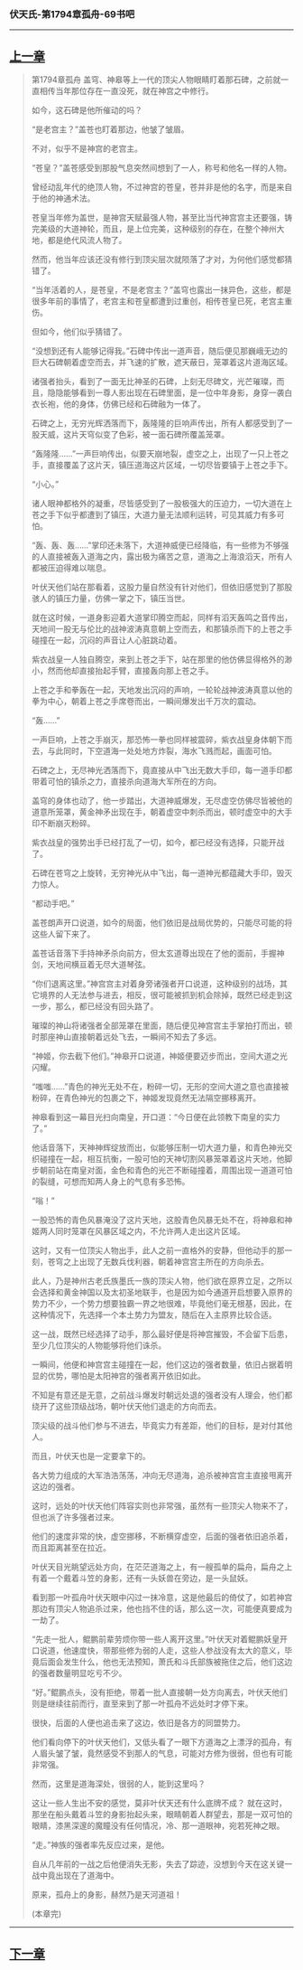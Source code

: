 ### 伏天氏-第1794章孤舟-69书吧

--------
[上一章](./a7f33c184898d63e25a0f5a78f6344f6.md)
--------


>
>
>
>第1794章孤舟
>盖穹、神皋等上一代的顶尖人物眼睛盯着那石碑，之前就一直相传当年那位存在一直没死，就在神宫之中修行。
>
>如今，这石碑是他所催动的吗？
>
>“是老宫主？”盖苍也盯着那边，他皱了皱眉。
>
>不对，似乎不是神宫的老宫主。
>
>“苍皇？”盖苍感受到那股气息突然间想到了一人，称号和他名一样的人物。
>
>曾经动乱年代的绝顶人物，不过神宫的苍皇，苍并非是他的名字，而是来自于他的神通术法。
>
>苍皇当年修为盖世，是神宫天赋最强人物，甚至比当代神宫宫主还要强，铸完美级的大道神轮，而且，是上位完美，这种级别的存在，在整个神州大地，都是绝代风流人物了。
>
>然而，他当年应该还没有修行到顶尖层次就陨落了才对，为何他们感觉都猜错了。
>
>“当年活着的人，是苍皇，不是老宫主？”盖穹也露出一抹异色，这些，都是很多年前的事情了，老宫主和苍皇都遭到过重创，相传苍皇已死，老宫主重伤。
>
>但如今，他们似乎猜错了。
>
>“没想到还有人能够记得我。”石碑中传出一道声音，随后便见那巍峨无边的巨大石碑朝着虚空而去，并飞速的扩散，遮天蔽日，笼罩着这片道海区域。
>
>诸强者抬头，看到了一面无比神圣的石碑，上刻无尽碑文，光芒璀璨，而且，隐隐能够看到一尊人影出现在石碑里面，是一位中年身影，身穿一袭白衣长袍，他的身体，仿佛已经和石碑融为一体了。
>
>石碑之上，无穷光辉洒落而下，轰隆隆的巨响声传出，所有人都感受到了一股天威，这片天穹似变了色彩，被一面石碑所覆盖笼罩。
>
>“轰隆隆……”一声巨响传出，似要天崩地裂，虚空之上，出现了一只上苍之手，直接覆盖了这片天，镇压道海这片区域，一切尽皆要镇于上苍之手下。
>
>“小心。”
>
>诸人眼神都格外的凝重，尽皆感受到了一股极强大的压迫力，一切大道在上苍之手下似乎都遭到了镇压，大道力量无法顺利运转，可见其威力有多可怕。
>
>“轰、轰、轰……”掌印还未落下，大道神威便已经降临，有一些修为不够强的人直接被轰入道海之内，露出极为痛苦之意，道海之上海浪滔天，所有人都被压迫得难以喘息。
>
>叶伏天他们站在那看着，这股力量自然没有针对他们，但依旧感觉到了那股骇人的镇压力量，仿佛一掌之下，镇压当世。
>
>就在这时候，一道身影迎着大道掌印腾空而起，同样有滔天轰鸣之音传出，天地间一股无与伦比的战神波涛真意朝上空而去，和那镇杀而下的上苍之手碰撞在一起，沉闷的声音让人心脏跳动着。
>
>紫衣战皇一人独自腾空，来到上苍之手下，站在那里的他仿佛显得格外的渺小，然而他却直接抬起手臂，直接轰向那上苍之手。
>
>上苍之手和拳轰在一起，天地发出沉闷的声响，一轮轮战神波涛真意以他的拳为中心，朝着上苍之手席卷而出，一瞬间爆发出千万次的震动。
>
>“轰……”
>
>一声巨响，上苍之手崩灭，那恐怖一拳也同样被震碎，紫衣战皇身体朝下而去，与此同时，下空道海一处处地方炸裂，海水飞溅而起，画面可怕。
>
>石碑之上，无尽神光洒落而下，竟直接从中飞出无数大手印，每一道手印都带着可怕的镇杀之力，直接杀向道海大军所在的方向。
>
>盖穹的身体也动了，他一步踏出，大道神威爆发，无尽虚空仿佛尽皆被他的道意所笼罩，黄金神矛出现在手，朝着虚空中刺杀而出，顿时虚空中的大手印不断崩灭粉碎。
>
>紫衣战皇的强势出手已经打乱了一切，如今，都已经没有选择，只能开战了。
>
>石碑在苍穹之上旋转，无穷神光从中飞出，每一道神光都蕴藏大手印，毁灭力惊人。
>
>“都动手吧。”
>
>盖苍朗声开口说道，如今的局面，他们依旧是战局优势的，只能尽可能的将这些人留下来了。
>
>盖苍话音落下手持神矛杀向前方，但太玄道尊出现在了他的面前，手握神剑，天地间横亘着无尽大道琴弦。
>
>“你们退离这里。”神宫宫主对着身旁诸强者开口说道，这种级别的战场，其它境界的人无法参与进去，相反，很可能被抓到机会除掉，既然已经走到这一步，那么，都已经没有回头路了。
>
>璀璨的神山将诸强者全部笼罩在里面，随后便见神宫宫主手掌拍打而出，顿时那座神山直接朝着远处飞去，一瞬间不知去了多远。
>
>“神姬，你去截下他们。”神皋开口说道，神姬便要迈步而出，空间大道之光闪耀。
>
>“嗤嗤……”青色的神光无处不在，粉碎一切，无形的空间大道之意也直接被粉碎，在青色神光的包裹之下，神姬发现竟然无法隔空挪移离开。
>
>神皋看到这一幕目光扫向南皇，开口道：“今日便在此领教下南皇的实力了。”
>
>他话音落下，天神神辉绽放而出，似能够压制一切大道力量，和青色神光交织碰撞在一起，相互抗衡，一股可怕的天神切割风暴笼罩着这片天地，他脚步朝前站在南皇对面，金色和青色的光芒不断碰撞着，周围出现一道道可怕的裂缝，可想而知两人身上的气息有多恐怖。
>
>“嗡！”
>
>一股恐怖的青色风暴淹没了这片天地，这股青色风暴无处不在，将神皋和神姬两人同时笼罩在风暴区域之内，不允许两人走出这片区域。
>
>这时，又有一位顶尖人物出手，此人之前一直格外的安静，但他动手的那一刻，苍穹之上出现了无数兵伐利器，朝着神宫宫主所在的方向杀去。
>
>此人，乃是神州古老氏族墨氏一族的顶尖人物，他们欲在原界立足，之所以会选择和黄金神国以及太初圣地联手，也是因为如今通道开启想要入原界的势力不少，一个势力想要独霸一界之地很难，毕竟他们毫无根基，因此，在这种情况下，先选择一个本土势力为盟友，随后在入主原界比较合适。
>
>这一战，既然已经选择了动手，那么最好便是将神宫摧毁，不会留下后患，至少几位顶尖的人物能够将他们诛杀。
>
>一瞬间，他便和神宫宫主碰撞在一起，他们这边的强者数量，依旧占据着明显的优势，哪怕是太阳神宫的强者离开依旧如此。
>
>不知是有意还是无意，之前战斗爆发时朝远处退的强者没有人理会，他们都绕开了这些顶级战场，朝叶伏天他们退走的方向而去。
>
>顶尖级的战斗他们参与不进去，毕竟实力有差距，他们的目标，是对付其他人。
>
>而且，叶伏天也是一定要拿下的。
>
>各大势力组成的大军浩浩荡荡，冲向无尽道海，追杀被神宫宫主直接甩离开这边的强者。
>
>这时，远处的叶伏天他们阵容实则也非常强，虽然有一些顶尖人物来不了，但也派了许多强者过来。
>
>他们的速度非常的快，虚空挪移，不断横穿虚空，后面的强者依旧追杀着，而且距离甚至在拉近。
>
>叶伏天目光眺望远处方向，在茫茫道海之上，有一艘孤单的扁舟，扁舟之上有着一个戴着斗笠的身影，还有一头妖兽在旁边，是一头鼠妖。
>
>看到那一叶孤舟叶伏天眼中闪过一抹冷意，这是他最后的倚仗了，如若神宫那边有顶尖人物追杀过来，他也挡不住的话，那么这一次，可能便真要成为一劫了。
>
>“先走一批人，鲲鹏前辈劳烦你带一些人离开这里。”叶伏天对着鲲鹏妖皇开口说道，他速度快，带那些修为弱的人走，这些人参战没有太大的意义，毕竟后面会发生什么，他也无法预知，萧氏和斗氏部族被拖住之后，他们这边的强者数量明显吃亏不少。
>
>“好。”鲲鹏点头，没有拒绝，带着一批人直接朝一处方向离去，叶伏天他们则是继续往前而行，直至来到了那一叶孤舟不远处时才停下来。
>
>很快，后面的人便也追击来了这边，依旧是各方的同盟势力。
>
>他们看向停下的叶伏天他们，又低头看了一眼下方道海之上漂浮的孤舟，有人眉头皱了皱，竟然感受不到那人的气息，可能对方修为很弱，但也有可能非常强。
>
>然而，这里是道海深处，很弱的人，能到这里吗？
>
>这让一些人生出不安的感觉，莫非叶伏天还有什么底牌不成？
>就在这时，那坐在船头戴着斗笠的身影抬起头来，眼睛朝着人群望去，那是一双可怕的眼睛，漆黑深邃的魔瞳没有任何情况，冷、那一道眼神，宛若死神之眼。
>
>“走。”神族的强者率先反应过来，是他。
>
>自从几年前的一战之后他便消失无影，失去了踪迹，没想到今天在这关键一战中竟出现在了道海中。
>
>原来，孤舟上的身影，赫然乃是天河道祖！
>
>(本章完)
>
>

--------
[下一章](./979cb39f5fb2caef26e5191207e4e554.md)
--------
